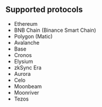 ## Supported protocols
* Ethereum
* BNB Chain (Binance Smart Chain)
* Polygon (Matic)
* Avalanche
* Base
* Cronos
* Elysium
* zkSync Era
* Aurora
* Celo
* Moonbeam
* Moonriver
* Tezos